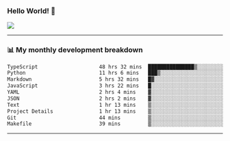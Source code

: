 ### Hello World! 👋

<a>
  <img align="center" src="https://github-readme-stats.vercel.app/api?username=megatunger&count_private=true&include_all_commits=true&bg_color=30,56CCF2,2F80ED&title_color=fff&text_color=fff" />
</a>

------
### 📊 My monthly development breakdown

<!--START_SECTION:waka-->

```txt
TypeScript                    48 hrs 32 mins  ███████████████▒░░░░░░░░░   60.71 %
Python                        11 hrs 6 mins   ███▒░░░░░░░░░░░░░░░░░░░░░   13.88 %
Markdown                      5 hrs 32 mins   █▓░░░░░░░░░░░░░░░░░░░░░░░   06.93 %
JavaScript                    3 hrs 22 mins   █░░░░░░░░░░░░░░░░░░░░░░░░   04.21 %
YAML                          2 hrs 4 mins    ▓░░░░░░░░░░░░░░░░░░░░░░░░   02.60 %
JSON                          2 hrs 2 mins    ▓░░░░░░░░░░░░░░░░░░░░░░░░   02.56 %
Text                          1 hr 13 mins    ▒░░░░░░░░░░░░░░░░░░░░░░░░   01.54 %
Project Details               1 hr 13 mins    ▒░░░░░░░░░░░░░░░░░░░░░░░░   01.53 %
Git                           44 mins         ▒░░░░░░░░░░░░░░░░░░░░░░░░   00.92 %
Makefile                      39 mins         ▒░░░░░░░░░░░░░░░░░░░░░░░░   00.82 %
```

<!--END_SECTION:waka-->

------
